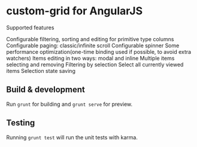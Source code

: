 # custom-grid for AngularJS

Supported features

Configurable filtering, sorting and editing for primitive type columns
Configurable paging: classic/infinite scroll
Configurable spinner
Some performance optimization(one-time binding used if possible, to avoid extra watchers)
Items editing in two ways: modal and inline
Multiple items selecting and removing
Filtering by selection
Select all currently viewed items
Selection state saving

## Build & development

Run `grunt` for building and `grunt serve` for preview.

## Testing

Running `grunt test` will run the unit tests with karma.
